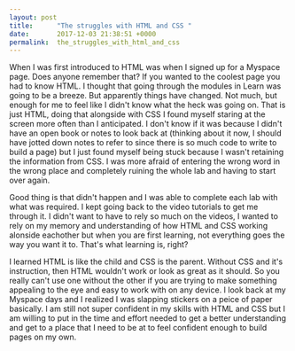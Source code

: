 ```yaml
---
layout: post
title:      "The struggles with HTML and CSS "
date:       2017-12-03 21:38:51 +0000
permalink:  the_struggles_with_html_and_css
---
```



When I was first introduced to HTML was when I signed up for a Myspace page. Does anyone remember that? If you wanted to the coolest page you had to know HTML. I thought that going through the modules in Learn was going to be a breeze. But apparently things have changed. Not much, but enough for me to feel like I didn't know what the heck was going on. That is just HTML, doing that alongside with CSS I found myself staring at the screen more often than I anticipated. I don't know if it was because I didn't have an open book or notes to look back at (thinking about it now, I should have jotted down notes to refer to since there is so much code to write to build a page) but I just found myself being stuck because I wasn't retaining the information from CSS. I was more afraid of entering the wrong word in the wrong place and completely ruining the whole lab and having to start over again.

Good thing is that didn't happen and I was able to complete each lab with what was required. I kept going back to the video tutorials to get me through it. I didn't want to have to rely so much on the videos, I wanted to rely on my memory and understanding of how HTML and CSS working alonside eachother but when you are first learning, not everything goes the way you want it to. That's what learning is, right? 

I learned HTML is like the child and CSS is the parent. Without CSS and it's instruction, then HTML wouldn't work or look as great as it should. So you really can't use one without the other if you are trying to make something appealing to the eye and easy to work with on any device. I look back at my Myspace days and I realized I was slapping stickers on a peice of paper basically. I am still not super confident in my skills with HTML and CSS but I am willing to put in the time and effort needed to get a better understanding and get to a place that I need to be at to feel confident enough to build pages on my own. 
